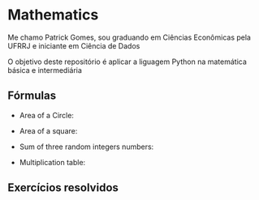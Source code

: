# Mathematics

Me chamo Patrick Gomes, sou graduando em Ciências Econômicas pela UFRRJ e iniciante em Ciência de Dados

O objetivo deste repositório é aplicar a liguagem Python na matemática básica e intermediária

## **Fórmulas**

- Area of a Circle:

- Area of a square:

- Sum of three random integers numbers:

- Multiplication table:

## **Exercícios resolvidos**
